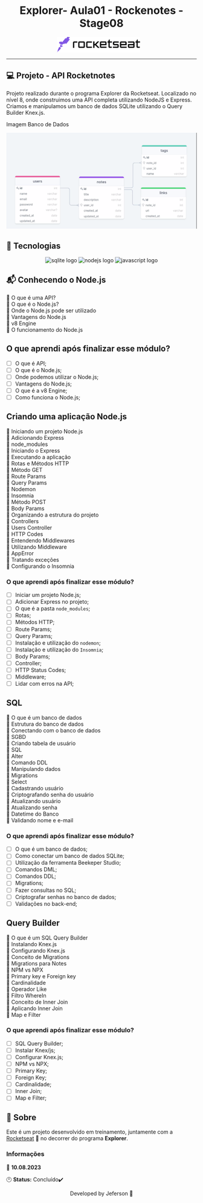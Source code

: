<h1 align="center">Explorer- Aula01 - Rockenotes -Stage08</h1>

<div align="center">
<img width="220px" src="https://raw.githubusercontent.com/Rocketseat/awesome/master/assets/logo_rocketseat.png" alt="">&nbsp;&nbsp;&nbsp;
<img width="150px" src="https://www.rocketseat.com.br/_next/image?url=%2Fassets%2Flogos%2Fexplorer.svg&w=256&q=75"  alt="">
<br>
</div>

---

## 💻 Projeto - API Rocketnotes
<p>
Projeto realizado durante o programa Explorer da Rocketseat. Localizado no nível 8, onde construimos uma API completa utilizando NodeJS e Express. Criamos e manipulamos um banco de dados SQLite utilizando o Query Builder Knex.js.
</p>

<p>Imagem Banco de Dados </p>
<img alt="Print Space cream mobile" src=".github/banco_previwe.PNG" "/>


## 🧪 Tecnologias 

<div align="center">

<img src="https://cdn.jsdelivr.net/gh/devicons/devicon/icons/sqlite/sqlite-original-wordmark.svg" height="40" width="52" alt="sqlite logo" />
<img src="https://cdn.jsdelivr.net/gh/devicons/devicon/icons/nodejs/nodejs-original.svg" height="40" width="52" alt="nodejs logo" />
<img src="https://cdn.jsdelivr.net/gh/devicons/devicon/icons/javascript/javascript-original.svg" height="40" width="52" alt="javascript logo" />
                    
</div>


## 📬 Conhecendo o Node.js

🚀 O que é uma API? </br>
🚀 O que é o Node.js? </br>
🚀 Onde o Node.js pode ser utilizado </br>
🚀 Vantagens do Node.js </br>
🚀 v8 Engine </br>
🚀 O funcionamento do Node.js

## O que aprendi após finalizar esse módulo?

- [ ] O que é API;
- [ ] O que é o Node.js;
- [ ] Onde podemos utilizar o Node.js;
- [ ] Vantagens do Node.js;
- [ ] O que é a v8 Engine;
- [ ] Como funciona o Node.js;

## Criando uma aplicação Node.js

🚀 Iniciando um projeto Node.js </br>
🚀 Adicionando Express </br>
🚀 node_modules </br>
🚀 Iniciando o Express </br>
🚀 Executando a aplicação </br>
🚀 Rotas e Métodos HTTP </br>
🚀 Método GET </br>
🚀 Route Params </br>
🚀 Query Params </br>
🚀 Nodemon </br>
🚀 Insomnia </br>
🚀 Método POST </br>
🚀 Body Params </br>
🚀 Organizando a estrutura do projeto </br>
🚀 Controllers </br>
🚀 Users Controller </br>
🚀 HTTP Codes </br>
🚀 Entendendo Middlewares </br>
🚀 Utilizando Middleware </br>
🚀 AppError </br>
🚀 Tratando exceções </br>
🚀 Configurando o Insomnia

### O que aprendi após finalizar esse módulo?

- [ ] Iniciar um projeto Node.js;
- [ ] Adicionar Express no projeto;
- [ ] O que é a pasta `node_modules`;
- [ ] Rotas;
- [ ] Métodos HTTP;
- [ ] Route Params;
- [ ] Query Params;
- [ ] Instalação e utilização do `nodemon`;
- [ ] Instalação e utilização do `Insomnia`;
- [ ] Body Params;
- [ ] Controller;
- [ ] HTTP Status Codes;
- [ ] Middleware;
- [ ] Lidar com erros na API;

## SQL

🚀 O que é um banco de dados </br>
🚀 Estrutura do banco de dados </br>
🚀 Conectando com o banco de dados </br>
🚀 SGBD </br>
🚀 Criando tabela de usuário </br>
🚀 SQL </br>
🚀 Alter </br>
🚀 Comando DDL </br>
🚀 Manipulando dados </br>
🚀 Migrations </br>
🚀 Select </br>
🚀 Cadastrando usuário </br>
🚀 Criptografando senha do usuário </br>
🚀 Atualizando usuário </br>
🚀 Atualizando senha </br>
🚀 Datetime do Banco </br>
🚀 Validando nome e e-mail

### O que aprendi após finalizar esse módulo?

- [ ] O que é um banco de dados;
- [ ] Como conectar um banco de dados SQLite;
- [ ] Utilização da ferramenta Beekeper Studio;
- [ ] Comandos DML;
- [ ] Comandos DDL;
- [ ] Migrations;
- [ ] Fazer consultas no SQL;
- [ ] Criptografar senhas no banco de dados;
- [ ] Validações no back-end;

## Query Builder

🚀 O que é um SQL Query Builder </br>
🚀 Instalando Knex.js </br>
🚀 Configurando Knex.js </br>
🚀 Conceito de Migrations </br>
🚀 Migrations para Notes </br>
🚀 NPM vs NPX </br>
🚀 Primary key e Foreign key </br>
🚀 Cardinalidade </br>
🚀 Operador Like </br>
🚀 Filtro WhereIn </br>
🚀 Conceito de Inner Join </br>
🚀 Aplicando Inner Join </br>
🚀 Map e Filter

### O que aprendi após finalizar esse módulo?

- [ ] SQL Query Builder;
- [ ] Instalar Knex/js;
- [ ] Configurar Knex.js;
- [ ] NPM vs NPX;
- [ ] Primary Key;
- [ ] Foreign Key;
- [ ] Cardinalidade;
- [ ] Inner Join;
- [ ] Map e Filter;

##  📕 Sobre  

<p>Este é um projeto desenvolvido em treinamento, juntamente com a 
<a  href="https://www.rocketseat.com.br">Rocketseat</a> 🚀
no decorrer do programa <b>Explorer</b>.

### Informações  

📅 **10.08.2023**

🕛 **Status:** Concluído✔️

<p align="center">
Developed by Jeferson 🚀
</p>
</p>
